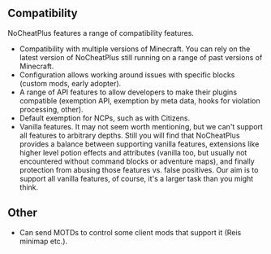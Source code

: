 ## Compatibility
NoCheatPlus features a range of compatibility features.
* Compatibility with multiple versions of Minecraft. You can rely on the latest version of NoCheatPlus still running on a range of past versions of Minecraft.
* Configuration allows working around issues with specific blocks (custom mods, early adopter).
* A range of API features to allow developers to make their plugins compatible (exemption API, exemption by meta data, hooks for violation processing, other).
* Default exemption for NCPs, such as with Citizens.
* Vanilla features. It may not seem worth mentioning, but we can't support all features to arbitrary depths. Still you will find that NoCheatPlus provides a balance between supporting vanilla features, extensions like higher level potion effects and attributes (vanilla too, but usually not encountered without command blocks or adventure maps), and finally protection from abusing those features vs. false positives. Our aim is to support all vanilla features, of course, it's a larger task than you might think.

## Other
* Can send MOTDs to control some client mods that support it (Reis minimap etc.).
